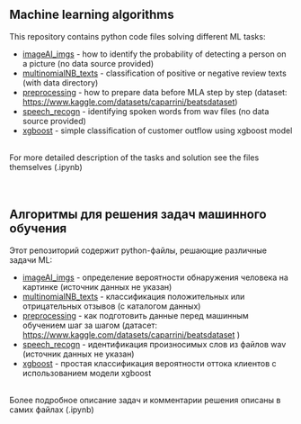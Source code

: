 ## Machine learning algorithms
This repository contains python code files solving different ML tasks:
- [imageAI_imgs](https://github.com/hyo0803/machine_learning/tree/main/imageAI_imgs) - how to identify the probability of detecting a person on a picture (no data source provided)
- [multinomialNB_texts](https://github.com/hyo0803/machine_learning/tree/main/multinomialNB_texts) - classification of positive or negative review texts (with data directory)
- [preprocessing](https://github.com/hyo0803/machine_learning/tree/main/preprocessing) - how to prepare data before MLA step by step (dataset: https://www.kaggle.com/datasets/caparrini/beatsdataset)
- [speech_recogn](https://github.com/hyo0803/machine_learning/tree/main/speech_recogn) - identifying spoken words from wav files (no data source provided)
- [xgboost](https://github.com/hyo0803/machine_learning/tree/main/xgboost) - simple classification of customer outflow using xgboost model
<br/>
For more detailed description of the tasks and solution see the files themselves (.ipynb)
<br/>
<br/>
<br/>

## Алгоритмы для решения задач машинного обучения
Этот репозиторий содержит python-файлы, решающие различные задачи ML:
- [imageAI_imgs](https://github.com/hyo0803/machine_learning/tree/main/images_img ) - определение вероятности обнаружения человека на картинке (источник данных не указан)
- [multinomialNB_texts](https://github.com/hyo0803/machine_learning/tree/main/multinomialNB_texts ) - классификация положительных или отрицательных отзывов (с каталогом данных)
- [preprocessing](https://github.com/hyo0803/machine_learning/tree/main/preprocessing ) - как подготовить данные перед машинным обучением шаг за шагом (датасет: https://www.kaggle.com/datasets/caparrini/beatsdataset )
- [speech_recogn](https://github.com/hyo0803/machine_learning/tree/main/speech_recogn ) - идентификация произносимых слов из файлов wav (источник данных не указан)
- [xgboost](https://github.com/hyo0803/machine_learning/tree/main/xgboost ) - простая классификация вероятности оттока клиентов с использованием модели xgboost
<br/>
Более подробное описание задач и комментарии решения описаны в самих файлах (.ipynb)
